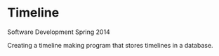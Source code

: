 Timeline
========

Software Development Spring 2014

Creating a timeline making program that stores timelines in a database.


